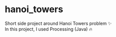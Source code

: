 # hanoi_towers
Short side project around Hanoi Towers problem ✨ <br>
In this project, I used Processing (Java) 🔥 <br>
